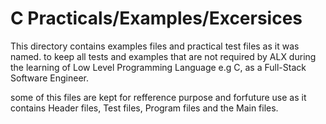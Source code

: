 # C Practicals/Examples/Excersices

This directory contains examples files and practical test files as it was named. to keep all tests and examples that are not required by ALX during the learning of Low Level Programming Language e.g C, as a Full-Stack Software Engineer.

some of this files are kept for refference purpose and forfuture use as it contains Header files, Test files, Program files and the Main files.
